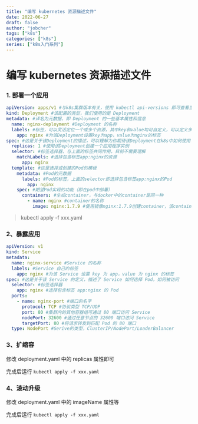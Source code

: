 ```yaml
---
title: "编写 kubernetes 资源描述文件"
date: 2022-06-27
draft: false
author: "jobcher"
tags: ["k8s"]
categories: ["k8s"]
series: ["k8s入门系列"]
---
```


# 编写 kubernetes 资源描述文件

### 1. 部署一个应用

```yaml
apiVersion: apps/v1 #与k8s集群版本有关，使用 kubectl api-versions 即可查看当前集群支持的版本
kind: Deployment #该配置的类型，我们使用的是 Deployment
metadata: #译名为元数据，即 Deployment 的一些基本属性和信息
  name: nginx-deployment #Deployment 的名称
  labels: #标签，可以灵活定位一个或多个资源，其中key和value均可自定义，可以定义多组，目前不需要理解
    app: nginx #为该Deployment设置key为app，value为nginx的标签
spec: #这是关于该Deployment的描述，可以理解为你期待该Deployment在k8s中如何使用
  replicas: 1 #使用该Deployment创建一个应用程序实例
  selector: #标签选择器，与上面的标签共同作用，目前不需要理解
    matchLabels: #选择包含标签app:nginx的资源
      app: nginx
  template: #这是选择或创建的Pod的模板
    metadata: #Pod的元数据
      labels: #Pod的标签，上面的selector即选择包含标签app:nginx的Pod
        app: nginx
    spec: #期望Pod实现的功能（即在pod中部署）
      containers: #生成container，与docker中的container是同一种
        - name: nginx #container的名称
          image: nginx:1.7.9 #使用镜像nginx:1.7.9创建container，该container默认80端口可访问
```

> kubectl apply -f xxx.yaml

### 2、暴露应用

```yaml
apiVersion: v1
kind: Service
metadata:
  name: nginx-service #Service 的名称
  labels: #Service 自己的标签
    app: nginx #为该 Service 设置 key 为 app，value 为 nginx 的标签
spec: #这是关于该 Service 的定义，描述了 Service 如何选择 Pod，如何被访问
  selector: #标签选择器
    app: nginx #选择包含标签 app:nginx 的 Pod
  ports:
    - name: nginx-port #端口的名字
      protocol: TCP #协议类型 TCP/UDP
      port: 80 #集群内的其他容器组可通过 80 端口访问 Service
      nodePort: 32600 #通过任意节点的 32600 端口访问 Service
      targetPort: 80 #将请求转发到匹配 Pod 的 80 端口
  type: NodePort #Serive的类型，ClusterIP/NodePort/LoaderBalancer
```

### 3、扩缩容

修改 deployment.yaml 中的 replicas 属性即可

完成后运行 `kubectl apply -f xxx.yaml`

### 4、滚动升级

修改 deployment.yaml 中的 imageName 属性等

完成后运行 `kubectl apply -f xxx.yaml`
